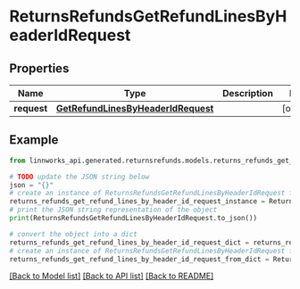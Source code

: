 # ReturnsRefundsGetRefundLinesByHeaderIdRequest


## Properties

Name | Type | Description | Notes
------------ | ------------- | ------------- | -------------
**request** | [**GetRefundLinesByHeaderIdRequest**](GetRefundLinesByHeaderIdRequest.md) |  | [optional] 

## Example

```python
from linnworks_api.generated.returnsrefunds.models.returns_refunds_get_refund_lines_by_header_id_request import ReturnsRefundsGetRefundLinesByHeaderIdRequest

# TODO update the JSON string below
json = "{}"
# create an instance of ReturnsRefundsGetRefundLinesByHeaderIdRequest from a JSON string
returns_refunds_get_refund_lines_by_header_id_request_instance = ReturnsRefundsGetRefundLinesByHeaderIdRequest.from_json(json)
# print the JSON string representation of the object
print(ReturnsRefundsGetRefundLinesByHeaderIdRequest.to_json())

# convert the object into a dict
returns_refunds_get_refund_lines_by_header_id_request_dict = returns_refunds_get_refund_lines_by_header_id_request_instance.to_dict()
# create an instance of ReturnsRefundsGetRefundLinesByHeaderIdRequest from a dict
returns_refunds_get_refund_lines_by_header_id_request_from_dict = ReturnsRefundsGetRefundLinesByHeaderIdRequest.from_dict(returns_refunds_get_refund_lines_by_header_id_request_dict)
```
[[Back to Model list]](../README.md#documentation-for-models) [[Back to API list]](../README.md#documentation-for-api-endpoints) [[Back to README]](../README.md)


